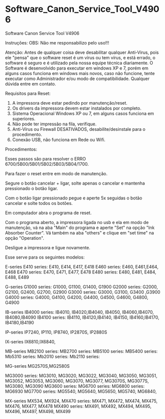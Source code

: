# Software_Canon_Service_Tool_V4906
Software Canon Service Tool V4906

Instruções: 
OBS: Não me responsabilizo pelo uso!!!

Atenção: Antes de qualquer coisa deve desabilitar qualquer Anti-Virus, pois ele "pensa" que o software reset é um vírus ou tem vírus, e está errado, o software é seguro e é utilizado pela nossa equipe técnica diariamente. O Software é desenvolvido para executar em windows XP e 7, porém em alguns casos funciona em windows mais novos, caso não funcione, tente executar como Administrador e/ou modo de compatibilidade. Qualquer dúvida entre em contato.

Requisitos para Reset: 
1. A impressora deve estar pedindo por manutenção/reset.
2. Os drivers da impressora devem estar instalados por completo.
3. Sistema Operacional Windows XP ou 7, em alguns casos funciona em superiores.
4. Não pode ter impressão na fila, verifique.
5. Anti-Vírus ou Firewall DESATIVADOS, desabilite/desinstale para o procedimento.
6. Conexão USB, não funciona em Rede ou Wifi.


Procedimentos: 

Esses passos são para resolver o ERRO 6700/5B00/5B01/5B02/5B03/5B04/1700.

Para fazer o reset entre em modo de manutenção.

Segure o botão cancelar + ligar, solte apenas o cancelar e mantenha pressionado o botão ligar.

Com o botão ligar pressionado pegue e aperte 5x seguidas o botão cancelar e solte todos os botões.

Em computador abra o programa de reset.

Com o programa aberto, a impressora ligada no usb e ela em modo de manutenção, vá na aba "Main" do programa e aperte "Set" na opção "Ink Absorber Counter". 
Vá também na aba "others" e clique em "set time" na opção "Operation".

Desligue a impressora e ligue novamente.

Esse serve para os seguintes modelos:

E-series
E410 series: E410, E414, E417, E418
E460 series: E460, E461,E464, E468
E470 series: E470, E471, E477, E478
E480 series: E480, E481, E484, E488, E489

G-series
G1000 series: G1000, G1100, G1400, G1900
G2000 series: G2000, G2100, G2400, G2700, G2900
G3000 series: G3000, G3100, G3400 ,G3900
G4000 series: G4000, G4100, G4200, G4400, G4500, G4600, G4800, G4900

IB-series
IB4000 series: IB4010, IB4020,IB4040, IB4050, IB4060,IB4070, IB4080,IB4090
IB4100 series: IB4110, IB4120,IB4140, IB4150, IB4160,IB4170, IB4180,IB4190

IP-series
IP7240, IP110, IP8740, IP2870S, IP2880S

IX-series
IX6810,IX6840,

MB-series
MB2100 series:
MB2700 series:
MB5100 series:
MB5400 series:
Mb5310 series:
Mb2010 series:
Mb2110 series:

MG-series
MG2570S,MG2580S

MG3000 series: MG3010, MG3020, MG3022, MG3040, MG3050, MG3051, MG3052, MG3053, MG3060, MG3070, MG3077, MG3070S, MG3077S, MG3080, MG3090
MG3600 series:
MG6700 series:
MG6800 series:
MG6930
MG7700 series:
MG5540, MG5640, MG5650, MG5740, MG6840,

MX-series
MX534, MX924,
MX470 series: MX471, MX472, MX474, MX475, MX476, MX477, MX478
MX490 series: MX491, MX492, MX494, MX495, MX496, MX497, MX498, MX499
